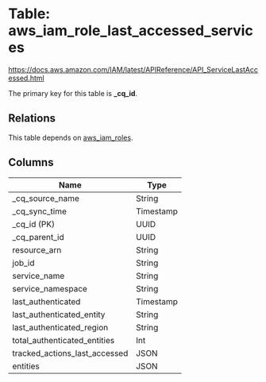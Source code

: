 # Table: aws_iam_role_last_accessed_services

https://docs.aws.amazon.com/IAM/latest/APIReference/API_ServiceLastAccessed.html

The primary key for this table is **_cq_id**.

## Relations
This table depends on [aws_iam_roles](aws_iam_roles.md).

## Columns
| Name          | Type          |
| ------------- | ------------- |
|_cq_source_name|String|
|_cq_sync_time|Timestamp|
|_cq_id (PK)|UUID|
|_cq_parent_id|UUID|
|resource_arn|String|
|job_id|String|
|service_name|String|
|service_namespace|String|
|last_authenticated|Timestamp|
|last_authenticated_entity|String|
|last_authenticated_region|String|
|total_authenticated_entities|Int|
|tracked_actions_last_accessed|JSON|
|entities|JSON|